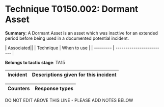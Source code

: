 # Technique T0150.002: Dormant Asset

**Summary**: A Dormant Asset is an asset which was inactive for an extended period before being used in a documented potential incident.


| Associated||
| Technique | When to use |
| --------- | ------------------------- |


**Belongs to tactic stage**: TA15


| Incident | Descriptions given for this incident |
| -------- | -------------------- |



| Counters | Response types |
| -------- | -------------- |


DO NOT EDIT ABOVE THIS LINE - PLEASE ADD NOTES BELOW